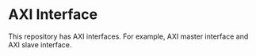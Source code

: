# AXI Interface

This repository has AXI interfaces. For example, AXI master interface and AXI slave interface.
